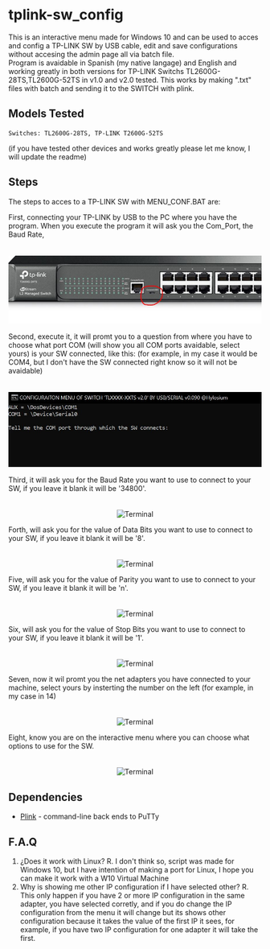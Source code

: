 # tplink-sw_config
 This is an interactive menu made for Windows 10 and can be used to acces and config a TP-LINK SW by USB cable, edit and save configurations without accesing the admin page all via batch file.  
 Program is avaidable in Spanish (my native langage) and English and working greatly in both versions for TP-LINK Switchs TL2600G-28TS,TL2600G-52TS in v1.0 and v2.0 tested.
 This works by making ".txt" files with batch and sending it to the SWITCH with plink.


## Models Tested

    Switches: TL2600G-28TS, TP-LINK T2600G-52TS
	
(if you have tested other devices and works greatly please let me know, I will update the readme)

## Steps
The steps to acces to a TP-LINK SW with MENU_CONF.BAT are:

First, connecting your TP-LINK by USB to the PC where you have the program.
When you execute the program it will ask you the Com_Port, the Baud Rate,

<p align="center">
    <img src="assets/front-sw.jpg" alt="Front of the Switch" style="margin-top: 20px;">
</p>

Second, execute it, it will promt you to a question from where you have to choose what port COM (will show you all COM ports avaidable, select yours) is your SW connected, like this:
(for example, in my case it would be COM4, but I don't have the SW connected right know so it will not be avaidable)

<p align="center">
    <img src="assets/1.jpg" alt="Terminal" style="margin-top: 20px;">
</p>
Third, it will ask you for the Baud Rate you want to use to connect to your SW, if you leave it blank it will be '34800'.
<p align="center">
    <img src="assets/3.jpg" alt="Terminal" style="margin-top: 20px;">
</p>
Forth, will ask you for the value of Data Bits you want to use to connect to your SW, if you leave it blank it will be '8'.
<p align="center">
    <img src="assets/4.jpg" alt="Terminal" style="margin-top: 20px;">
</p>
Five, will ask you for the value of Parity you want to use to connect to your SW, if you leave it blank it will be 'n'.
<p align="center">
    <img src="assets/5.jpg" alt="Terminal" style="margin-top: 20px;">
</p>
Six, will ask you for the value of Stop Bits you want to use to connect to your SW, if you leave it blank it will be '1'.
<p align="center">
    <img src="assets/6.jpg" alt="Terminal" style="margin-top: 20px;">
</p>
Seven, now it wil promt you the net adapters you have connected to your machine, select yours  by insterting the number on the left (for example, in my case in 14)
<p align="center">
    <img src="assets/7.jpg" alt="Terminal" style="margin-top: 20px;">
</p>
Eight, know you are on the interactive menu where you can choose what options to use for the SW.
<p align="center">
    <img src="assets/8.jpg" alt="Terminal" style="margin-top: 20px;">
</p>

## Dependencies

* [Plink](https://www.chiark.greenend.org.uk/~sgtatham/putty/latest.html) - command-line back ends to PuTTy

## F.A.Q
1. ¿Does it work with Linux?
R. I don't think so, script was made for Windows 10, but I have intention of making a port for Linux, I hope you can make it work with a W10 Virtual Machine
2. Why is showing me other IP configuration if I have selected other?
R. This only happen if you have 2 or more IP configuration in the same adapter, you have selected corretly, and if you do change the IP configuration from the menu it will change but its shows other configuration because it takes the value of the first IP it sees, for example, if you have two IP configuration for one adapter it will take the first.

